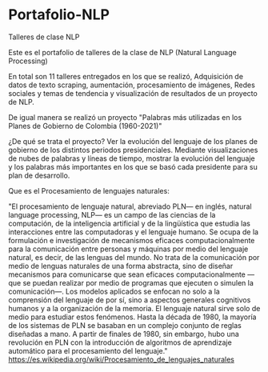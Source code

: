 # Portafolio-NLP
Talleres de clase NLP


Este es el portafolio de talleres de la clase de NLP (Natural Language Processing)

En total son 11 talleres entregados en los que se realizó, Adquisición de datos de texto scraping, aumentación, procesamiento de imágenes, Redes sociales y temas de tendencia y visualización de resultados de un proyecto de NLP.

De igual manera se realizó un proyecto "Palabras más utilizadas en los Planes de Gobierno de Colombia (1960-2021)"

¿De qué se trata el proyecto?
Ver la evolución del lenguaje de los planes de gobierno de los distintos periodos presidenciales. Mediante visualizaciones de nubes de palabras y líneas de tiempo, mostrar la evolución del lenguaje y los palabras más importantes en los que se basó cada presidente para su plan de desarrollo.


Que  es el Procesamiento de lenguajes naturales: 

"El procesamiento de lenguaje natural, abreviado PLN— en inglés, natural language processing, NLP— es un campo de las ciencias de la computación, de la inteligencia artificial y de la lingüística que estudia las interacciones entre las computadoras y el lenguaje humano. Se ocupa de la formulación e investigación de mecanismos eficaces computacionalmente para la comunicación entre personas y máquinas por medio del lenguaje natural, es decir, de las lenguas del mundo. No trata de la comunicación por medio de lenguas naturales de una forma abstracta, sino de diseñar mecanismos para comunicarse que sean eficaces computacionalmente —que se puedan realizar por medio de programas que ejecuten o simulen la comunicación—. Los modelos aplicados se enfocan no solo a la comprensión del lenguaje de por sí, sino a aspectos generales cognitivos humanos y a la organización de la memoria. El lenguaje natural sirve solo de medio para estudiar estos fenómenos. Hasta la década de 1980, la mayoría de los sistemas de PLN se basaban en un complejo conjunto de reglas diseñadas a mano. A partir de finales de 1980, sin embargo, hubo una revolución en PLN con la introducción de algoritmos de aprendizaje automático para el procesamiento del lenguaje." https://es.wikipedia.org/wiki/Procesamiento_de_lenguajes_naturales


